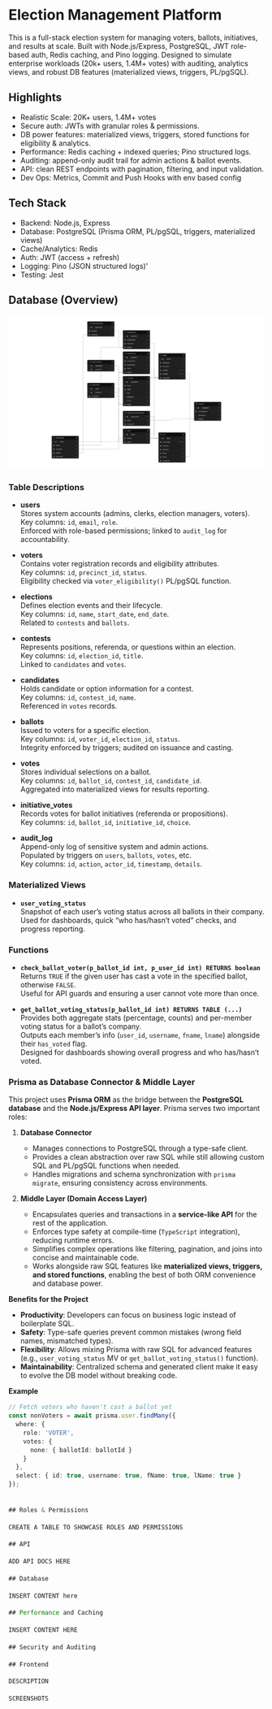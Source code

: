 # Election Management Platform

This is a  full-stack election system for managing voters, ballots, initiatives, and results at scale.
Built with Node.js/Express, PostgreSQL, JWT role-based auth, Redis caching, and Pino logging.
Designed to simulate enterprise workloads (20k+ users, 1.4M+ votes) with auditing, analytics views, and robust DB features (materialized views, triggers, PL/pgSQL).

## Highlights
- Realistic Scale: 20K+ users, 1.4M+ votes
- Secure auth: JWTs with granular roles & permissions.
- DB power features: materialized views, triggers, stored functions for eligibility & analytics.
- Performance: Redis caching + indexed queries; Pino structured logs.
- Auditing: append-only audit trail for admin actions & ballot events.
- API: clean REST endpoints with pagination, filtering, and input validation.
- Dev Ops: Metrics, Commit and Push Hooks with env based config

## Tech Stack
- Backend: Node.js, Express
- Database: PostgreSQL (Prisma ORM, PL/pgSQL, triggers, materialized views)
- Cache/Analytics: Redis
- Auth: JWT (access + refresh)
- Logging: Pino (JSON structured logs)'
- Testing: Jest

## Database (Overview)

![Election App ERD](./public/images/electionERD.png)

### Table Descriptions

- **users**  
  Stores system accounts (admins, clerks, election managers, voters).  
  Key columns: `id`, `email`, `role`.  
  Enforced with role-based permissions; linked to `audit_log` for accountability.  

- **voters**  
  Contains voter registration records and eligibility attributes.  
  Key columns: `id`, `precinct_id`, `status`.  
  Eligibility checked via `voter_eligibility()` PL/pgSQL function.  

- **elections**  
  Defines election events and their lifecycle.  
  Key columns: `id`, `name`, `start_date`, `end_date`.  
  Related to `contests` and `ballots`.  

- **contests**  
  Represents positions, referenda, or questions within an election.  
  Key columns: `id`, `election_id`, `title`.  
  Linked to `candidates` and `votes`.  

- **candidates**  
  Holds candidate or option information for a contest.  
  Key columns: `id`, `contest_id`, `name`.  
  Referenced in `votes` records.  

- **ballots**  
  Issued to voters for a specific election.  
  Key columns: `id`, `voter_id`, `election_id`, `status`.  
  Integrity enforced by triggers; audited on issuance and casting.  

- **votes**  
  Stores individual selections on a ballot.  
  Key columns: `id`, `ballot_id`, `contest_id`, `candidate_id`.  
  Aggregated into materialized views for results reporting.  

- **initiative_votes**  
  Records votes for ballot initiatives (referenda or propositions).  
  Key columns: `id`, `ballot_id`, `initiative_id`, `choice`.  

- **audit_log**  
  Append-only log of sensitive system and admin actions.  
  Populated by triggers on `users`, `ballots`, `votes`, etc.  
  Key columns: `id`, `action`, `actor_id`, `timestamp`, `details`.  

### Materialized Views

- **`user_voting_status`**  
  Snapshot of each user’s voting status across all ballots in their company.  
  Used for dashboards, quick “who has/hasn’t voted” checks, and progress reporting.

### Functions

- **`check_ballot_voter(p_ballot_id int, p_user_id int) RETURNS boolean`**  
  Returns `TRUE` if the given user has cast a vote in the specified ballot, otherwise `FALSE`.  
  Useful for API guards and ensuring a user cannot vote more than once.  

- **`get_ballot_voting_status(p_ballot_id int) RETURNS TABLE (...)`**  
  Provides both aggregate stats (percentage, counts) and per-member voting status for a ballot’s company.  
  Outputs each member’s info (`user_id`, `username`, `fname`, `lname`) alongside their `has_voted` flag.  
  Designed for dashboards showing overall progress and who has/hasn’t voted.

### Prisma as Database Connector & Middle Layer

This project uses **Prisma ORM** as the bridge between the **PostgreSQL database** and the **Node.js/Express API layer**. Prisma serves two important roles:

1. **Database Connector**  
   - Manages connections to PostgreSQL through a type-safe client.  
   - Provides a clean abstraction over raw SQL while still allowing custom SQL and PL/pgSQL functions when needed.  
   - Handles migrations and schema synchronization with `prisma migrate`, ensuring consistency across environments.

2. **Middle Layer (Domain Access Layer)**  
   - Encapsulates queries and transactions in a **service-like API** for the rest of the application.  
   - Enforces type safety at compile-time (`TypeScript` integration), reducing runtime errors.  
   - Simplifies complex operations like filtering, pagination, and joins into concise and maintainable code.  
   - Works alongside raw SQL features like **materialized views, triggers, and stored functions**, enabling the best of both ORM convenience and database power.

**Benefits for the Project**
- **Productivity**: Developers can focus on business logic instead of boilerplate SQL.  
- **Safety**: Type-safe queries prevent common mistakes (wrong field names, mismatched types).  
- **Flexibility**: Allows mixing Prisma with raw SQL for advanced features (e.g., `user_voting_status` MV or `get_ballot_voting_status()` function).  
- **Maintainability**: Centralized schema and generated client make it easy to evolve the DB model without breaking code.  

**Example**
```ts
// Fetch voters who haven't cast a ballot yet
const nonVoters = await prisma.user.findMany({
  where: {
    role: 'VOTER',
    votes: {
      none: { ballotId: ballotId }
    }
  },
  select: { id: true, username: true, fName: true, lName: true }
});


## Roles & Permissions

CREATE A TABLE TO SHOWCASE ROLES AND PERMISSIONS

## API 

ADD API DOCS HERE

## Database 

INSERT CONTENT here 

## Performance and Caching 

INSERT CONTENT HERE

## Security and Auditing

## Frontend 

DESCRIPTION 

SCREENSHOTS 

